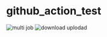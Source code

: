 # github_action_test

![multi job](https://github.com/raucha/github_action_test/actions/workflows/multijob-test.yml/badge.svg)
![download uplodad](https://github.com/raucha/github_action_test/actions/workflows/down-upload.yml/badge.svg)
